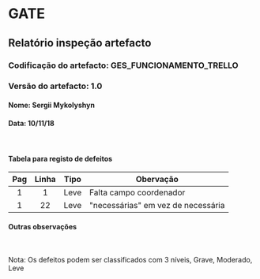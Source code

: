 # GATE
## Relatório inspeção artefacto
### Codificação do artefacto: GES_FUNCIONAMENTO_TRELLO
### Versão do artefacto: 1.0
#### Nome: Sergii Mykolyshyn	
#### Data: 10/11/18

</br>

#### Tabela para registo de defeitos
|Pag|Linha|Tipo|Obervação
|:---:|:---:|:---:|---
|1|1|Leve|Falta campo coordenador
|1|22|Leve|"necessárias" em vez de necessária

#### Outras observações

</br>

Nota: Os defeitos podem ser classificados com 3 níveis, Grave, Moderado, Leve